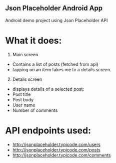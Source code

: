 ## Json Placeholder Android App

Android demo project using Json Placeholder API

# What it does:
1. Main screen 
- Contains a list of posts (fetched from api)
- tapping on an item takes me to a details screen.

2. Details screen
- displays details of a selected post:
 - Post title
 - Post body
 - User name
 - Number of comments
 
# API endpoints used:
- http://jsonplaceholder.typicode.com/users
- http://jsonplaceholder.typicode.com/posts
- http://jsonplaceholder.typicode.com/comments